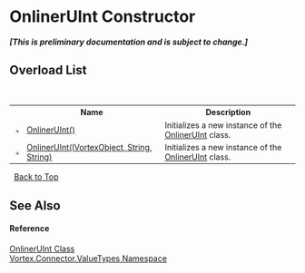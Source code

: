 # OnlinerUInt Constructor 
 _**\[This is preliminary documentation and is subject to change.\]**_


## Overload List
&nbsp;<table><tr><th></th><th>Name</th><th>Description</th></tr><tr><td>![Public method](media/pubmethod.gif "Public method")</td><td><a href="M_Vortex_Connector_ValueTypes_OnlinerUInt__ctor.md">OnlinerUInt()</a></td><td>
Initializes a new instance of the <a href="T_Vortex_Connector_ValueTypes_OnlinerUInt.md">OnlinerUInt</a> class.</td></tr><tr><td>![Public method](media/pubmethod.gif "Public method")</td><td><a href="M_Vortex_Connector_ValueTypes_OnlinerUInt__ctor_1.md">OnlinerUInt(IVortexObject, String, String)</a></td><td>
Initializes a new instance of the <a href="T_Vortex_Connector_ValueTypes_OnlinerUInt.md">OnlinerUInt</a> class.</td></tr></table>&nbsp;
<a href="#onlineruint-constructor">Back to Top</a>

## See Also


#### Reference
<a href="T_Vortex_Connector_ValueTypes_OnlinerUInt.md">OnlinerUInt Class</a><br /><a href="N_Vortex_Connector_ValueTypes.md">Vortex.Connector.ValueTypes Namespace</a><br />